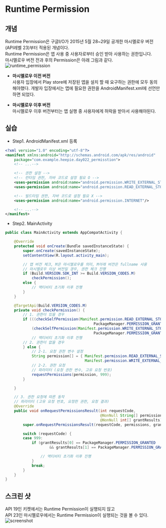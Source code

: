 # Runtime Permission
## 개념
Runtime Permission은 구글I/O가 2015년 5월 28~29일 공개한 마시멜로우 버전(API레벨 23)부터 적용된 개념이다. </br>
Runtime Permission은 앱 사용 중 사용자로부터 승인 받아 사용하는 권한입니다.</br>
마시멜로우 버전 전과 후의 Permission은 아래 그림과 같다.</br>
![runtime_permission](http://cfile23.uf.tistory.com/image/99D64A3359C8C7822429C5)

- **마시멜로우 이전 버전** </br>
사용자 입장에서 Play store에 저장된 앱을 설치 할 때 요구하는 권한에 모두 동의해야했다.
개발자 입장에서는 앱에 필요한 권한을 AndroidManifest.xml에 선언만하면 되었다.

- **마시멜로우 이후 버전** </br>
마시멜로우 이후 버전부터는 앱 실행 중 사용자에게 허락을 받아서 사용해야된다.

## 실습
- Step1. AndroidManifest.xml 등록
```xml
<?xml version="1.0" encoding="utf-8"?>
<manifest xmlns:android="http://schemas.android.com/apk/res/android"
    package="com.example.heepie.day022_permisstion">    
    <!-- ...-->    

    <!-- 권한 설정 -->
    <!-- 런타임 권한, 자바 코드로 설정 필요 O -->
    <uses-permission android:name="android.permission.WRITE_EXTERNAL_STORAGE"/>
    <uses-permission android:name="android.permission.READ_EXTERNAL_STORAGE"/>

    <!-- 빌드타임 권한, 자바 코드로 설정 필요 X -->
    <uses-permission android:name="android.permission.INTERNET"/>

    <!-- ...-->
</manifest>
```
- Step2. MainActivity
```java
public class MainActivity extends AppCompatActivity {

    @Override
    protected void onCreate(Bundle savedInstanceState) {
        super.onCreate(savedInstanceState);
        setContentView(R.layout.activity_main);

        // 앱 버전 체크, M은 마시멜로우를 의미, M아래 버전은 fullname 사용
        // 마시멜로우 이상 버전일 경우, 권한 체크 진행
        if (Build.VERSION.SDK_INT >= Build.VERSION_CODES.M)
            checkPermission();
        else {
            // 액티비티 초기화 이후 진행
        }
    }

    @TargetApi(Build.VERSION_CODES.M)
    private void checkPermission() {
        // 1. 권한이 있을 경우
        if (((checkSelfPermission(Manifest.permission.READ_EXTERNAL_STORAGE) ==
                                        PackageManager.PERMISSION_GRANTED)) &&
            (checkSelfPermission(Manifest.permission.WRITE_EXTERNAL_STORAGE)) ==
                                        PackageManager.PERMISSION_GRANTED) {
            // 액티비티 초기화 이후 진행
        // 2. 권한이 없을 경우
        } else {
            // 2-1. 요청 권한 변수 설정
            String permission[] = { Manifest.permission.READ_EXTERNAL_STORAGE,
                                    Manifest.permission.WRITE_EXTERNAL_STORAGE};
            // 2-2. 권한 요청
            // 파라미터 (요청 권한 변수, 고유 요청 번호)
            requestPermissions(permission, 999);
        }

    }

    // 3. 권한 요청에 따른 동작
    // 파라미터 (고유 요청 번호, 요청한 권한, 요청 결과)
    @Override
    public void onRequestPermissionsResult(int requestCode,
                                           @NonNull String[] permissions,
                                           @NonNull int[] grantResults) {
        super.onRequestPermissionsResult(requestCode, permissions, grantResults);

        switch (requestCode) {
        case 999:
            if (grantResults[0] == PackageManager.PERMISSION_GRANTED
                    && grantResults[1] == PackageManager.PERMISSION_GRANTED) {

                // 액티비티 초기화 이후 진행
            }
            break;
        }
    }
}
```

## 스크린 샷
API 19인 키켓에서는 Runtime Permission이 실행되지 않고</br>
API 23인 마시멜로우에서는 Runtime Permission이 실행되는 것을 볼 수 있다.</br>
![screenshot](http://cfile27.uf.tistory.com/image/996CDD3359C8F2531AE129)

